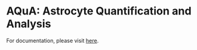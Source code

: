 # AQuA: Astrocyte Quantification and Analysis

For documentation, please visit [here](https://aqua-doc.readthedocs.io/en/latest/).

